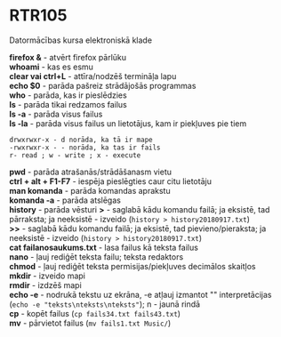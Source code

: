 # RTR105
Datormācības kursa elektroniskā klade  
  
  **firefox &** - atvērt firefox pārlūku  
  **whoami** - kas es esmu  
  **clear vai ctrl+L** -  attīra/nodzēš termināļa lapu  
  **echo $0** - parāda pašreiz strādājošās programmas  
  **who** - parāda, kas ir pieslēdzies    
  **ls** - parāda tikai redzamos failus  
  **ls -a** - parāda visus failus  
  **ls -la** - parāda visus failus un lietotājus, kam ir piekļuves pie tiem  
  ```
  drwxrwxr-x - d norāda, ka tā ir mape  
  -rwxrwxr-x - - norāda, ka tas ir fails   
  r- read ; w - write ; x - execute   
  ```  
  **pwd** - parāda atrašanās/strādāšanasm vietu  
  **ctrl + alt + F1-F7** - iespēja pieslēgties caur citu lietotāju  
  **man komanda** - parāda komandas aprakstu  
  **komanda -a** - parāda atslēgas  
  **history** - parāda vēsturi
  **>** - saglabā kādu komandu failā; ja eksistē, tad pārraksta; ja neeksistē - izveido (`history > history20180917.txt`)  
  **>>** - saglabā kādu komandu failā; ja eksistē, tad pievieno/pieraksta; ja neeksistē - izveido (`history > history20180917.txt`)  
  **cat failanosaukums.txt** - lasa failus kā teksta failus  
  **nano** - ļauj rediģēt teksta failu; teksta redaktors  
  **chmod** - ļauj rediģēt teksta permisijas/piekļuves decimālos skaitļos  
  **mkdir** - izveido mapi  
  **rmdir** - izdzēš mapi  
  **echo -e** - nodrukā tekstu uz ekrāna, -e atļauj izmantot "\" interpretācijas (`echo -e "teksts\nteksts\nteksts"`); n - jaunā rindā  
  **cp** - kopēt failus  (`cp fails34.txt fails43.txt`)  
  **mv** - pārvietot failus  (`mv fails1.txt Music/`) 
  
  
  
  
  
  
  
